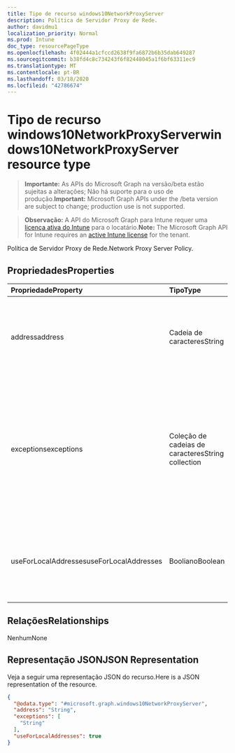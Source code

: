 ```yaml
---
title: Tipo de recurso windows10NetworkProxyServer
description: Política de Servidor Proxy de Rede.
author: davidmu1
localization_priority: Normal
ms.prod: Intune
doc_type: resourcePageType
ms.openlocfilehash: 4f02444a1cfccd2638f9fa6872b6b35dab649287
ms.sourcegitcommit: b38fd4c8c734243f6f82448045a1f6bf63311ec9
ms.translationtype: MT
ms.contentlocale: pt-BR
ms.lasthandoff: 03/18/2020
ms.locfileid: "42786674"
---
```

# <a name="windows10networkproxyserver-resource-type"></a><span data-ttu-id="eda20-103">Tipo de recurso windows10NetworkProxyServer</span><span class="sxs-lookup"><span data-stu-id="eda20-103">windows10NetworkProxyServer resource type</span></span>

> <span data-ttu-id="eda20-104">**Importante:** As APIs do Microsoft Graph na versão/beta estão sujeitas a alterações; Não há suporte para o uso de produção.</span><span class="sxs-lookup"><span data-stu-id="eda20-104">**Important:** Microsoft Graph APIs under the /beta version are subject to change; production use is not supported.</span></span>

> <span data-ttu-id="eda20-105">**Observação:** A API do Microsoft Graph para Intune requer uma [licença ativa do Intune](https://go.microsoft.com/fwlink/?linkid=839381) para o locatário.</span><span class="sxs-lookup"><span data-stu-id="eda20-105">**Note:** The Microsoft Graph API for Intune requires an [active Intune license](https://go.microsoft.com/fwlink/?linkid=839381) for the tenant.</span></span>

<span data-ttu-id="eda20-106">Política de Servidor Proxy de Rede.</span><span class="sxs-lookup"><span data-stu-id="eda20-106">Network Proxy Server Policy.</span></span>

## <a name="properties"></a><span data-ttu-id="eda20-107">Propriedades</span><span class="sxs-lookup"><span data-stu-id="eda20-107">Properties</span></span>
|<span data-ttu-id="eda20-108">Propriedade</span><span class="sxs-lookup"><span data-stu-id="eda20-108">Property</span></span>|<span data-ttu-id="eda20-109">Tipo</span><span class="sxs-lookup"><span data-stu-id="eda20-109">Type</span></span>|<span data-ttu-id="eda20-110">Descrição</span><span class="sxs-lookup"><span data-stu-id="eda20-110">Description</span></span>|
|:---|:---|:---|
|<span data-ttu-id="eda20-111">address</span><span class="sxs-lookup"><span data-stu-id="eda20-111">address</span></span>|<span data-ttu-id="eda20-112">Cadeia de caracteres</span><span class="sxs-lookup"><span data-stu-id="eda20-112">String</span></span>|<span data-ttu-id="eda20-113">Endereço para o servidor proxy.</span><span class="sxs-lookup"><span data-stu-id="eda20-113">Address to the proxy server.</span></span> <span data-ttu-id="eda20-114">Especifique um endereço no formato <server>\[“:”<port>\]</span><span class="sxs-lookup"><span data-stu-id="eda20-114">Specify an address in the format <server>\[“:”<port>\]</span></span>|
|<span data-ttu-id="eda20-115">exceptions</span><span class="sxs-lookup"><span data-stu-id="eda20-115">exceptions</span></span>|<span data-ttu-id="eda20-116">Coleção de cadeias de caracteres</span><span class="sxs-lookup"><span data-stu-id="eda20-116">String collection</span></span>|<span data-ttu-id="eda20-117">Endereços que não devem usar o servidor proxy.</span><span class="sxs-lookup"><span data-stu-id="eda20-117">Addresses that should not use the proxy server.</span></span> <span data-ttu-id="eda20-118">O sistema não usará o servidor proxy para endereços que começam com o conteúdo especificado nesse nó.</span><span class="sxs-lookup"><span data-stu-id="eda20-118">The system will not use the proxy server for addresses beginning with what is specified in this node.</span></span>|
|<span data-ttu-id="eda20-119">useForLocalAddresses</span><span class="sxs-lookup"><span data-stu-id="eda20-119">useForLocalAddresses</span></span>|<span data-ttu-id="eda20-120">Booliano</span><span class="sxs-lookup"><span data-stu-id="eda20-120">Boolean</span></span>|<span data-ttu-id="eda20-121">Especifica se o servidor proxy deve ser usado para endereços locais (intranet).</span><span class="sxs-lookup"><span data-stu-id="eda20-121">Specifies whether the proxy server should be used for local (intranet) addresses.</span></span>|

## <a name="relationships"></a><span data-ttu-id="eda20-122">Relações</span><span class="sxs-lookup"><span data-stu-id="eda20-122">Relationships</span></span>
<span data-ttu-id="eda20-123">Nenhum</span><span class="sxs-lookup"><span data-stu-id="eda20-123">None</span></span>

## <a name="json-representation"></a><span data-ttu-id="eda20-124">Representação JSON</span><span class="sxs-lookup"><span data-stu-id="eda20-124">JSON Representation</span></span>
<span data-ttu-id="eda20-125">Veja a seguir uma representação JSON do recurso.</span><span class="sxs-lookup"><span data-stu-id="eda20-125">Here is a JSON representation of the resource.</span></span>
<!-- {
  "blockType": "resource",
  "@odata.type": "microsoft.graph.windows10NetworkProxyServer"
}
-->
``` json
{
  "@odata.type": "#microsoft.graph.windows10NetworkProxyServer",
  "address": "String",
  "exceptions": [
    "String"
  ],
  "useForLocalAddresses": true
}
```



